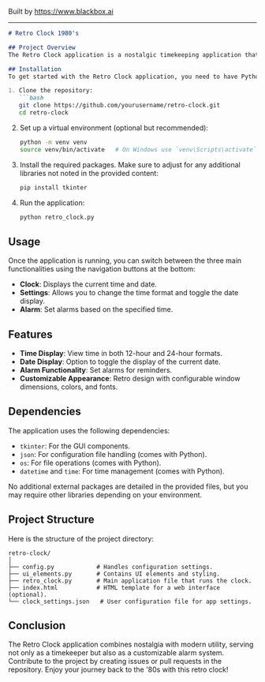 
Built by https://www.blackbox.ai

---

```markdown
# Retro Clock 1980's

## Project Overview
The Retro Clock application is a nostalgic timekeeping application that resembles the style of clocks from the 1980s. It features a user-friendly interface built with Tkinter, allowing users to view the time in either a 12-hour or 24-hour format, toggle the display of the date, and set alarms. It draws inspiration from retro aesthetics with its distinctive color palette and styling.

## Installation
To get started with the Retro Clock application, you need to have Python installed. It is recommended to use a virtual environment for this project. Follow the steps below to set it up:

1. Clone the repository:
   ```bash
   git clone https://github.com/yourusername/retro-clock.git
   cd retro-clock
   ```

2. Set up a virtual environment (optional but recommended):
   ```bash
   python -m venv venv
   source venv/bin/activate   # On Windows use `venv\Scripts\activate`
   ```

3. Install the required packages. Make sure to adjust for any additional libraries not noted in the provided content:
   ```bash
   pip install tkinter
   ```

4. Run the application:
   ```bash
   python retro_clock.py
   ```

## Usage
Once the application is running, you can switch between the three main functionalities using the navigation buttons at the bottom:
- **Clock**: Displays the current time and date.
- **Settings**: Allows you to change the time format and toggle the date display.
- **Alarm**: Set alarms based on the specified time.

## Features
- **Time Display**: View time in both 12-hour and 24-hour formats.
- **Date Display**: Option to toggle the display of the current date.
- **Alarm Functionality**: Set alarms for reminders.
- **Customizable Appearance**: Retro design with configurable window dimensions, colors, and fonts.

## Dependencies
The application uses the following dependencies:
- `tkinter`: For the GUI components.
- `json`: For configuration file handling (comes with Python).
- `os`: For file operations (comes with Python).
- `datetime` and `time`: For time management (comes with Python).

No additional external packages are detailed in the provided files, but you may require other libraries depending on your environment.

## Project Structure
Here is the structure of the project directory:

```
retro-clock/
│
├── config.py            # Handles configuration settings.
├── ui_elements.py       # Contains UI elements and styling.
├── retro_clock.py       # Main application file that runs the clock.
├── index.html           # HTML template for a web interface (optional).
└── clock_settings.json   # User configuration file for app settings.
```

## Conclusion
The Retro Clock application combines nostalgia with modern utility, serving not only as a timekeeper but also as a customizable alarm system. Contribute to the project by creating issues or pull requests in the repository. Enjoy your journey back to the '80s with this retro clock!
```